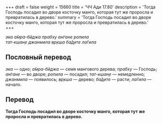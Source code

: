 +++
draft = false
weight = 15660
title = 'ЧЧ Ади 17.80'
description = 'Тогда Господь посадил во дворе косточку манго, которая тут же проросла и превратилась в дерево.'
summary = 'Тогда Господь посадил во дворе косточку манго, которая тут же проросла и превратилась в дерево.'
+++

_эка а̄мра-бӣджа прабху ан̇гане ропила  
тат-кшан̣е джанмила вр̣кша ба̄д̣ите ла̄гила_

## Пословный перевод

_эка_ — одно; _а̄мра_\-_бӣджа_ — семя мангового дерева; _прабху_ — Господь; _ан̇гане_ — во дворе; _ропила_ — посадил; _тат_\-_кшан̣е_ — немедленно; _джанмила_ — появилось; _вр̣кша_ — дерево; _ба̄д̣ите_ — расти; _ла̄гила_ — начало.

## Перевод

**Тогда Господь посадил во дворе косточку манго, которая тут же проросла и превратилась в дерево.**
